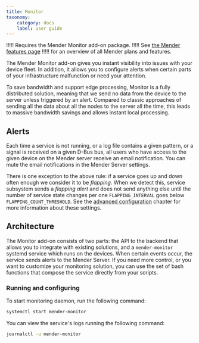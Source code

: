 ```yaml
---
title: Monitor
taxonomy:
    category: docs
    label: user guide
---
```


!!!!! Requires the Mender Monitor add-on package.
!!!!! See [the Mender features page](https://mender.io/product/features?target=_blank)
!!!!! for an overview of all Mender plans and features.

The Mender Monitor add-on gives you instant visibility into issues
with your device fleet. In addition, it allows you to configure alerts
when certain parts of your infrastructure malfunction or need your attention.

To save bandwidth and support edge processing, Monitor is a fully
distributed solution, meaning that we send no data from the device
to the server unless triggered by an alert. Compared to classic approaches
of sending all the data about all the nodes to the server all the time,
this leads to massive bandwidth savings and allows instant local processing.

## Alerts

Each time a service is not running, or a log file contains a given pattern, or a
signal is received on a given D-Bus bus, all users who have access to the given
device on the Mender server receive an email notification. You can mute the
email notifications in the Mender Server settings.

There is one exception to the above rule: if a service goes up and down often
enough we consider it to be _flapping_. When we detect this, service subsystem
sends a _flapping alert_ and does not send anything else until the number of service
state changes per one `FLAPPING_INTERVAL` goes below `FLAPPING_COUNT_THRESHOLD`.
See the [advanced configuration](30.Advanced-configuration/docs.md) chapter
for more information about these settings.

## Architecture

The Monitor add-on consists of two parts: the API to the backend that allows
you to integrate with existing solutions, and a `mender-monitor`
systemd service which runs on the devices. When certain events occur,
the service sends alerts to the Mender Server. If you need more control,
or you want to customize your monitoring solution, you can use the set of
bash functions that compose the service directly from your scripts.

### Running and configuring

To start monitoring daemon, run the following command:

```bash
systemctl start mender-monitor
```

You can view the service's logs running the following command:

```bash
journalctl -u mender-monitor
```
